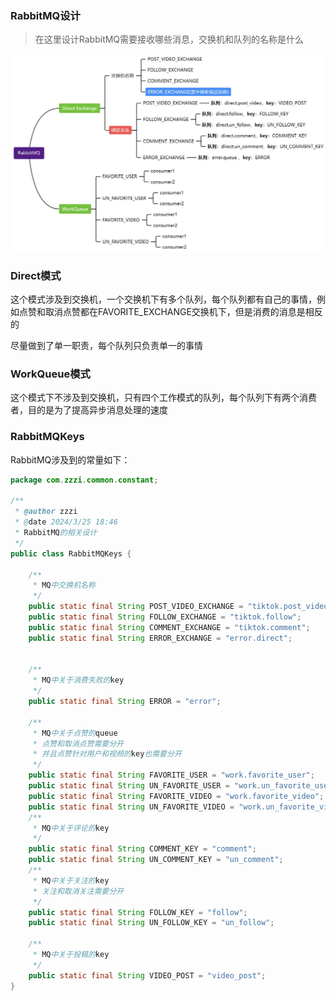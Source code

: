 ### RabbitMQ设计

> 在这里设计RabbitMQ需要接收哪些消息，交换机和队列的名称是什么

![RabbitMQ](./img/RabbitMQ.jpg)

### Direct模式

这个模式涉及到交换机，一个交换机下有多个队列，每个队列都有自己的事情，例如点赞和取消点赞都在FAVORITE_EXCHANGE交换机下，但是消费的消息是相反的

尽量做到了单一职责，每个队列只负责单一的事情

### WorkQueue模式

这个模式下不涉及到交换机，只有四个工作模式的队列，每个队列下有两个消费者，目的是为了提高异步消息处理的速度

### RabbitMQKeys

RabbitMQ涉及到的常量如下：

```java
package com.zzzi.common.constant;

/**
 * @author zzzi
 * @date 2024/3/25 18:46
 * RabbitMQ的相关设计
 */
public class RabbitMQKeys {

    /**
     * MQ中交换机名称
     */
    public static final String POST_VIDEO_EXCHANGE = "tiktok.post_video";
    public static final String FOLLOW_EXCHANGE = "tiktok.follow";
    public static final String COMMENT_EXCHANGE = "tiktok.comment";
    public static final String ERROR_EXCHANGE = "error.direct";


    /**
     * MQ中关于消费失败的key
     */
    public static final String ERROR = "error";

    /**
     * MQ中关于点赞的queue
     * 点赞和取消点赞需要分开
     * 并且点赞针对用户和视频的key也需要分开
     */
    public static final String FAVORITE_USER = "work.favorite_user";
    public static final String UN_FAVORITE_USER = "work.un_favorite_user";
    public static final String FAVORITE_VIDEO = "work.favorite_video";
    public static final String UN_FAVORITE_VIDEO = "work.un_favorite_video";
    /**
     * MQ中关于评论的key
     */
    public static final String COMMENT_KEY = "comment";
    public static final String UN_COMMENT_KEY = "un_comment";
    /**
     * MQ中关于关注的key
     * 关注和取消关注需要分开
     */
    public static final String FOLLOW_KEY = "follow";
    public static final String UN_FOLLOW_KEY = "un_follow";

    /**
     * MQ中关于投稿的key
     */
    public static final String VIDEO_POST = "video_post";
}
```

